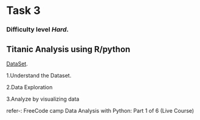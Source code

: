 # Task 3 
### Difficulty level _**Hard**_.

##  Titanic Analysis using R/python 

[DataSet](https://www.kaggle.com/startupsci/titanic-data-science-solutions/data).

1.Understand the Dataset.

2.Data Exploration

3.Analyze by visualizing data

refer-: FreeCode camp Data Analysis with Python: Part 1 of 6 (Live Course)
